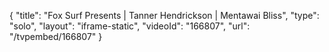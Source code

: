 {
    "title": "Fox Surf Presents | Tanner Hendrickson | Mentawai Bliss",
    "type": "solo",
    "layout": "iframe-static",
    "videoId": "166807",
    "url": "\/tvpembed\/166807"
}